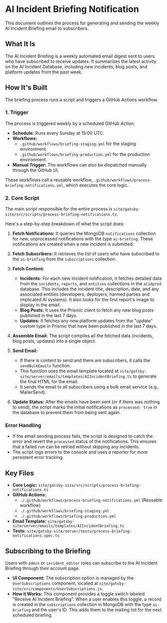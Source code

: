 # AI Incident Briefing Notification

This document outlines the process for generating and sending the weekly AI Incident Briefing email to subscribers.

## What It Is

The AI Incident Briefing is a weekly automated email digest sent to users who have subscribed to receive updates. It summarizes the latest activity on the AI Incident Database, including new incidents, blog posts, and platform updates from the past week.

## How It's Built

The briefing process runs a script and triggers a GitHub Actions workflow.

### 1. Trigger

The process is triggered weekly by a scheduled GitHub Action.

- **Schedule:** Runs every Sunday at 15:00 UTC.
- **Workflows:**
  - `.github/workflows/briefing-staging.yml` for the staging environment.
  - `.github/workflows/briefing-production.yml` for the production environment.
- **Manual Trigger:** The workflows can also be dispatched manually through the GitHub UI.

These workflows call a reusable workflow, `.github/workflows/process-briefing-notifications.yml`, which executes the core logic.

### 2. Core Script

The main script responsible for the entire process is `site/gatsby-site/src/scripts/process-briefing-notifications.ts`.

Here's a step-by-step breakdown of what the script does:

1.  **Fetch Notifications:** It queries the MongoDB `notifications` collection for new, unprocessed notifications with the type `ai-briefing`. These notifications are created when a new incident is submitted.

2.  **Fetch Subscribers:** It retrieves the list of users who have subscribed to the `ai-briefing` from the `subscriptions` collection.

3.  **Fetch Content:**
    *   **Incidents:** For each new incident notification, it fetches detailed data from the `incidents`, `reports`, and `entities` collections in the `aiidprod` database. This includes the incident title, description, date, and any associated entities (developers, deployers, harmed parties and implicated AI systems). It also looks for the first report's image to display in the email.
    *   **Blog Posts:** It uses the Prismic client to fetch any new blog posts published in the last 7 days.
    *   **Updates:** It fetches any new platform updates from the "update" custom type in Prismic that have been published in the last 7 days.

4.  **Assemble Email:** The script compiles all the fetched data (incidents, blog posts, updates) into a single object.

5.  **Send Email:**
    *   If there is content to send and there are subscribers, it calls the `sendBulkEmails` function.
    *   This function uses the email template located at `site/gatsby-site/server/emails/templates/AIIncidentBriefing.ts` to generate the final HTML for the email.
    *   It sends the email to all subscribers using a bulk email service (e.g., MailerSend).

6.  **Update Status:** After the emails have been sent (or if there was nothing to send), the script marks the initial notifications as `processed: true` in the database to prevent them from being sent again.

### Error Handling

- If the email sending process fails, the script is designed to catch the error and revert the `processed` status of the notifications. This ensures that a failed run can be retried without skipping any incidents.
- The script logs errors to the console and uses a reporter for more persistent error tracking.

## Key Files

-   **Core Logic:** `site/gatsby-site/src/scripts/process-briefing-notifications.ts`
-   **GitHub Actions:**
    -   `./.github/workflows/process-briefing-notifications.yml` (Reusable workflow)
    -   `./.github/workflows/briefing-staging.yml`
    -   `./.github/workflows/briefing-production.yml`
-   **Email Template:** `site/gatsby-site/server/emails/templates/AIIncidentBriefing.ts`
-   **Tests:** `site/gatsby-site/server/tests/process-briefing-notifications.spec.ts`

## Subscribing to the Briefing

Users with `admin` or `incident_editor` roles can subscribe to the AI Incident Briefing through their account page.

-   **UI Component:** The subscription option is managed by the `UserSubscriptions` component, located at `site/gatsby-site/src/components/UserSubscriptions.js`.
-   **How it Works:** This component provides a toggle switch labeled "Receive AI Incident Briefing". When a user enables this toggle, a record is created in the `subscriptions` collection in MongoDB with the type `ai-briefing` and the user's ID. This adds them to the mailing list for the next scheduled briefing.
